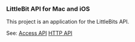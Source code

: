 ### LittleBit API for Mac and iOS

This project is an application for the LittleBits API.

See:
[Access API](http://developer.littlebitscloud.cc/access) 
[HTTP API](http://developer.littlebitscloud.cc/api-http)
